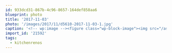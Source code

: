 ```yaml
---
id: 933dcd31-867b-4c96-8657-164def858aa6
blueprint: photo
title: '2017-11-03'
photo: '/images/2017/11/d5610-2017-11-03-1.jpg'
caption: '<!-- wp:image --><figure class="wp-block-image"><img src="/assets/images/2017/11/d5610-2017-11-03-1.jpg" /></figure><!-- /wp:image --><!-- wp:paragraph --><p>This old house. 70 years young. #diy #kitchenrenos</p><!-- /wp:paragraph -->'
import_id: '21592'
tags:
  - kitchenrenos
---
```

